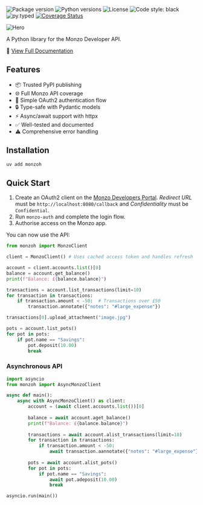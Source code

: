 ![Package version](https://img.shields.io/pypi/v/monzoh)
![Python versions](https://img.shields.io/pypi/pyversions/monzoh.svg)
![License](https://img.shields.io/pypi/l/monzoh)
![Code style: black](https://img.shields.io/badge/code%20style-black-000000.svg)
![py.typed](https://img.shields.io/badge/py-typed-FFD43B)
[![Coverage Status](https://coveralls.io/repos/github/samdobson/monzoh/badge.svg?branch=main)](https://coveralls.io/github/samdobson/monzoh?branch=main)

![Hero](hero.png)

A Python library for the Monzo Developer API.

📖 [View Full Documentation](https://sjd333-organization.mintlify.app/docs/introduction)


## Features

- 📦 Trusted PyPI publishing
- 🌐 Full Monzo API coverage
- 🔐 Simple OAuth2 authentication flow
- 🔒 Type-safe with Pydantic models
- ⚡ Async/await support with httpx
- ✅ Well-tested and documented
- ⚠️ Comprehensive error handling

## Installation

```bash
uv add monzoh
```

## Quick Start

1. Create an OAuth2 client on the [Monzo Developers Portal](https://developers.monzo.com/). *Redirect URL* must be `http://localhost:8080/callback` and *Confidentiality* must be `Confidential`.
1. Run `monzo-auth` and complete the login flow.
1. Authorise access on the Monzo app.

You can now use the API:

```python
from monzoh import MonzoClient

client = MonzoClient() # Uses cached access token and handles refresh

account = client.accounts.list()[0]
balance = account.get_balance()
print(f"Balance: £{balance.balance}")

transactions = account.list_transactions(limit=10)
for transaction in transactions:
    if transaction.amount < -50:  # Transactions over £50
        transaction.annotate({"notes": "#large_expense"})

transactions[0].upload_attachment("image.jpg")

pots = account.list_pots()
for pot in pots:
    if pot.name == "Savings":
        pot.deposit(10.00)
        break
```

### Asynchronous API

```python
import asyncio
from monzoh import AsyncMonzoClient

async def main():
    async with AsyncMonzoClient() as client:
        account = (await client.accounts.list())[0]
        
        balance = await account.aget_balance()
        print(f"Balance: £{balance.balance}")
        
        transactions = await account.alist_transactions(limit=10)
        for transaction in transactions:
            if transaction.amount < -50:
                await transaction.aannotate({"notes": "#large_expense"})
        
        pots = await account.alist_pots()
        for pot in pots:
            if pot.name == "Savings":
                await pot.adeposit(10.00)
                break

asyncio.run(main())
```
